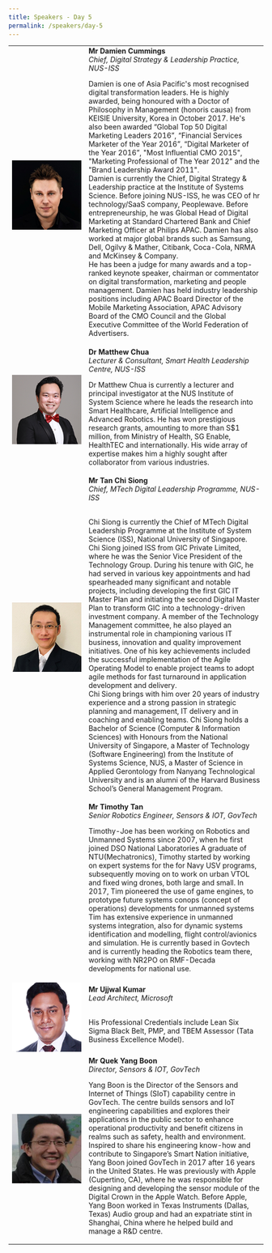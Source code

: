 ```yaml
---
title: Speakers - Day 5
permalink: /speakers/day-5
---
```


<table>
  <tr>
    <td width="30%"><img src="/images/damien.png" alt="damien"></td>
    <td width="70%"> <strong>Mr Damien Cummings</strong><br>
    <em>Chief, Digital Strategy & Leadership Practice, NUS-ISS</em>
    <br>
    <p>Damien is one of Asia Pacific's most recognised digital transformation leaders. He is highly awarded, being honoured with a Doctor of Philosophy in Management (honoris causa) from KEISIE University, Korea in October 2017. He's also been awarded “Global Top 50 Digital Marketing Leaders 2016”, “Financial Services Marketer of the Year 2016”, “Digital Marketer of the Year 2016”, "Most Influential CMO 2015", "Marketing Professional of The Year 2012" and the "Brand Leadership Award 2011".<br>
Damien is currently the Chief, Digital Strategy & Leadership practice at the Institute of Systems Science. Before joining NUS-ISS, he was CEO of hr technology/SaaS company, Peoplewave. Before entrepreneurship, he was Global Head of Digital Marketing at Standard Chartered Bank and Chief Marketing Officer at Philips APAC. Damien has also worked at major global brands such as Samsung, Dell, Ogilvy & Mather, Citibank, Coca-Cola, NRMA and McKinsey & Company.<br>
He has been a judge for many awards and a top-ranked keynote speaker, chairman or commentator on digital transformation, marketing and people management. Damien has held industry leadership positions including APAC Board Director of the Mobile Marketing Association, APAC Advisory Board of the CMO Council and the Global Executive Committee of the World Federation of Advertisers. </p> </td>
  </tr>
  <tr>
    <td width="30%"><img src="/images/matt.png" alt="matt"></td>
    <td width="70%"> <strong>Dr Matthew Chua </strong><br>
    <em>Lecturer & Consultant, Smart Health Leadership Centre, NUS-ISS </em>
    <br>
    <p>Dr Matthew Chua is currently a lecturer and principal investigator at the NUS Institute of System Science where he leads the research into Smart Healthcare, Artificial Intelligence and Advanced Robotics. He has won prestigious research grants, amounting to more than S$1 million, from Ministry of Health, SG Enable, HealthTEC and internationally. His wide array of expertise makes him a highly sought after collaborator from various industries. </p> </td>
  </tr>
  <tr>
    <td width="30%"><img src="/images/chisiong.png" alt="chisiong"></td>
    <td width="70%"><strong> Mr Tan Chi Siong </strong><br> 
        <em>Chief, MTech Digital Leadership Programme, NUS-ISS</em>
        <br><br>
        <p>Chi Siong is currently the Chief of MTech Digital Leadership Programme at the Institute of System Science (ISS), National University of Singapore.  Chi Siong joined ISS from GIC Private Limited, where he was the Senior Vice President of the Technology Group.  During his tenure with GIC, he had served in various key appointments and had spearheaded many significant and notable projects, including developing the first GIC IT Master Plan and initiating the second Digital Master Plan to transform GIC into a technology-driven investment company.  A member of the Technology Management committee, he also played an instrumental role in championing various IT business, innovation and quality improvement initiatives.  One of his key achievements included the successful implementation of the Agile Operating Model to enable project teams to adopt agile methods for fast turnaround in application development and delivery. <br>
Chi Siong brings with him over 20 years of industry experience and a strong passion in strategic planning and management, IT delivery and in coaching and enabling teams. Chi Siong holds a Bachelor of Science (Computer & Information Sciences) with Honours from the National University of Singapore, a Master of Technology (Software Engineering) from the Institute of Systems Science, NUS, a Master of Science in Applied Gerontology from Nanyang Technological University and is an alumni of the Harvard Business School’s General Management Program.</p></td>
  </tr>
  <tr>
    <td width="30%"><img src="" alt=""></td>
    <td width="70%"> <strong>Mr Timothy Tan </strong><br>
    <em>Senior Robotics Engineer, Sensors & IOT, GovTech </em>
    <br>
    <p>Timothy-Joe has been working on Robotics and Unmanned Systems since 2007, when he first joined DSO National Laboratories
A graduate of NTU(Mechatronics), Timothy started by working on expert systems for the for Navy USV programs, subsequently moving on to work on urban VTOL and fixed wing drones, both large and small. In 2017, Tim pioneered the use of game engines, to prototype future systems conops (concept of operations) developments for unmanned systems<br>
Tim has extensive experience in unmanned systems integration, also for dynamic systems identification and modelling, flight control/avionics and simulation.  He is currently based in Govtech and is currently heading the Robotics team there, working with NR2PO on RMF-Decada developments for national use.
</p> </td>
  </tr>
  <tr>
    <td width="30%"><img src="/images/ujjwal.png" alt="ujjwal"></td>
    <td width="70%"><strong> Mr Ujjwal Kumar</strong><br> 
        <em>Lead Architect, Microsoft</em>
        <br><br>
        <p>His Professional Credentials include Lean Six Sigma Black Belt, PMP,  and TBEM Assessor (Tata Business Excellence Model).</p></td>
  </tr>
  <tr>
    <td width="30%"><img src="/images/yangboon.png" alt="yangboon"></td>
    <td width="70%"> <strong>Mr Quek Yang Boon</strong><br>
    <em>Director, Sensors & IOT, GovTech </em>
    <br>
    <p>Yang Boon is the Director of the Sensors and Internet of Things (SIoT) capability centre in GovTech. The centre builds sensors and IoT engineering capabilities and explores their applications in the public sector to enhance operational productivity and benefit citizens in realms such as safety, health and environment. Inspired to share his engineering know-how and contribute to Singapore’s Smart Nation initiative, Yang Boon joined GovTech in 2017 after 16 years in the United States. He was previously with Apple (Cupertino, CA), where he was responsible for designing and developing the sensor module of the Digital Crown in the Apple Watch. Before Apple, Yang Boon worked in Texas Instruments (Dallas, Texas) Audio group and had an expatriate stint in Shanghai, China where he helped build and manage a R&D centre. </p> </td>
  </tr>
</table>
